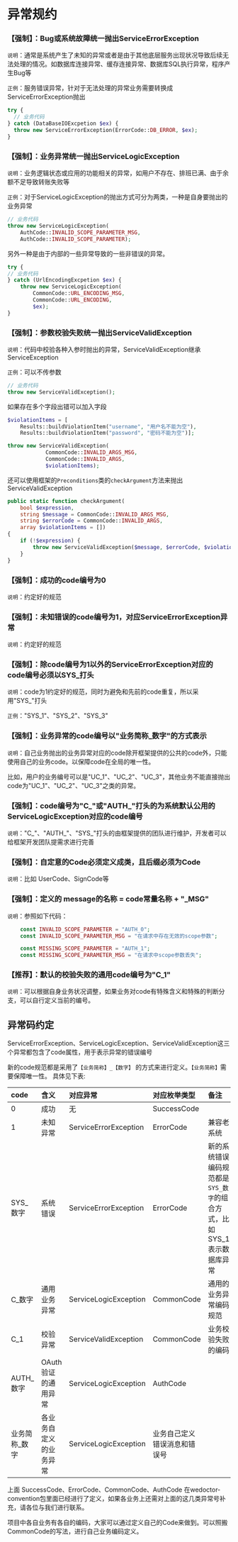 # 异常规约

### 【强制】：Bug或系统故障统一抛出ServiceErrorException
`说明`：通常是系统产生了未知的异常或者是由于其他底层服务出现状况导致后续无法处理的情况。如数据库连接异常、缓存连接异常、数据库SQL执行异常，程序产生Bug等

`正例`：服务错误异常，针对于无法处理的异常业务需要转换成ServiceErrorException抛出
```php
try {
  // 业务代码
} catch (DataBaseIOExcpetion $ex) {
  throw new ServiceErrorException(ErrorCode::DB_ERROR, $ex);
}
```

### 【强制】：业务异常统一抛出ServiceLogicException
`说明`：业务逻辑状态或应用的功能相关的异常，如用户不存在、排班已满、由于余额不足导致转账失败等

`正例`：对于ServiceLogicException的抛出方式可分为两类，一种是自身要抛出的业务异常
```php
// 业务代码
throw new ServiceLogicException(
    AuthCode::INVALID_SCOPE_PARAMETER_MSG,
    AuthCode::INVALID_SCOPE_PARAMETER);
```
另外一种是由于内部的一些异常导致的一些非错误的异常。
```php
try {
// 业务代码
} catch (UrlEncodingExcpetion $ex) {
    throw new ServiceLogicException(
        CommonCode::URL_ENCODING_MSG,
        CommonCode::URL_ENCODING,
        $ex);
}
```

### 【强制】：参数校验失败统一抛出ServiceValidException
`说明`：代码中校验各种入参时抛出的异常，ServiceValidException继承ServiceException

`正例`：可以不传参数
```php
// 业务代码
throw new ServiceValidException();
```

如果存在多个字段出错可以加入字段
```php
$violationItems = [
    Results::buildViolationItem("username", "用户名不能为空"),
    Results::buildViolationItem("password", "密码不能为空")];

throw new ServiceValidException(
            CommonCode::INVALID_ARGS_MSG,
            CommonCode::INVALID_ARGS,
            $violationItems);
```

还可以使用框架的`Preconditions`类的`checkArgument`方法来抛出ServiceValidException
```php
public static function checkArgument(
    bool $expression,
    string $message = CommonCode::INVALID_ARGS_MSG,
    string $errorCode = CommonCode::INVALID_ARGS,
    array $violationItems = [])
{
    if (!$expression) {
        throw new ServiceValidException($message, $errorCode, $violationItems);
    }
}
```

### 【强制】：成功的code编号为0
`说明`：约定好的规范

### 【强制】：未知错误的code编号为1，对应ServiceErrorException异常
`说明`：约定好的规范

### 【强制】：除code编号为1以外的ServiceErrorException对应的code编号必须以SYS_打头
`说明`：code为1约定好的规范，同时为避免和先前的code重复，所以采用"SYS_"打头

`正例`："SYS_1"、"SYS_2"、"SYS_3"

### 【强制】：业务异常的code编号以"业务简称_数字"的方式表示
`说明`：自己业务抛出的业务异常对应的code除开框架提供的公共的code外，只能使用自己的业务code。以保障code在全局的唯一性。

比如，用户的业务编号可以是"UC_1"、"UC_2"、"UC_3"，其他业务不能直接抛出code为"UC_1"、"UC_2"、"UC_3"之类的异常。

### 【强制】：code编号为"C\_"或"AUTH\_"打头的为系统默认公用的ServiceLogicException对应的code编号
`说明`："C\_"、"AUTH\_"、"SYS_"打头的由框架提供的团队进行维护，开发者可以给框架开发团队提需求进行完善

### 【强制】：自定意的Code必须定义成类，且后缀必须为Code
`说明`：比如 UserCode、SignCode等

### 【强制】：定义的 message的名称 = code常量名称 + "_MSG"
`说明`：参照如下代码：
```php
    const INVALID_SCOPE_PARAMETER = "AUTH_0";
    const INVALID_SCOPE_PARAMETER_MSG = "在请求中存在无效的scope参数";

    const MISSING_SCOPE_PARAMETER = "AUTH_1";
    const MISSING_SCOPE_PARAMETER_MSG = "在请求中scope参数丢失";
```

### 【推荐】：默认的校验失败的通用code编号为"C_1"
`说明`：可以根据自身业务状况调整，如果业务对code有特殊含义和特殊的判断分支，可以自行定义当前的编号。

## 异常码约定

ServiceErrorException、ServiceLogicException、ServiceValidException这三个异常都包含了code属性，用于表示异常的错误编号

新的code规范都是采用了`【业务简称】_【数字】` 的方式来进行定义。`【业务简称】`需要保障唯一性。
具体见下表:

| code | 含义 | 对应异常 | 对应枚举类型 | 备注 |
| :---- | :---- | :---- | :----| :----|
| 0 | 成功 | 无 | SuccessCode | |
| 1 | 未知异常  |  ServiceErrorException | ErrorCode | 兼容老系统
| SYS_数字 | 系统错误  | ServiceErrorException | ErrorCode | 新的系统错误编码规范都是`SYS_数字`的组合方式，比如SYS_1 表示数据库异常
| C_数字 | 通用业务异常  | ServiceLogicException | CommonCode | 通用的业务异常编码规范 |
| C_1 | 校验异常 | ServiceValidException | CommonCode | 业务校验失败的编码 |
| AUTH_数字 | OAuth验证的通用异常  | ServiceLogicException | AuthCode | |
| 业务简称_数字 | 各业务自定义的业务异常  | ServiceLogicException | 业务自己定义错误消息和错误号 | |

上面 SuccessCode、ErrorCode、CommonCode、AuthCode 在wedoctor-convention包里面已经进行了定义，如果各业务上还需对上面的这几类异常号补充，请各位与我们进行联系。

项目中各自业务有各自的编码，大家可以通过定义自己的Code来做到。可以照搬CommonCode的写法，进行自己业务编码定义。
